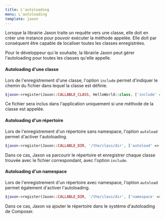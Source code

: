 ```yaml
---
title: L'autoloading
menu: L'autoloading
template: jaxon
---
```


Lorsque la librairie Jaxon traite un requête vers une classe, elle doit en créer une instance pour pouvoir exécuter la méthode appelée.
Elle doit par conséquent être capable de localiser toutes les classes enregistrées.

Pour le développeur qui le souhaite, la librairie Jaxon peut gérer l'autoloading pour toutes les classes qu'elle appelle.

#### Autoloading d'une classe

Lors de l'enregistrement d'une classe, l'option `include` permet d'indiquer le chemin du fichier dans lequel la classe est définie.

```php
$jaxon->register(Jaxon::CALLABLE_CLASS, HelloWorld::class, ['include' => '/path/to/dir/HelloWorld.php']);
```

Ce fichier sera inclus dans l'application uniquement si une méthode de la classe est appelée.

#### Autoloading d'un répertoire

Lors de l'enregistrement d'un répertoire sans namespace, l'option `autoload` permet d'activer l'autoloading.

```php
$jaxon->register(Jaxon::CALLABLE_DIR, '/the/class/dir', ['autoload' => true]);
```

Dans ce cas, Jaxon va parcourir le répertoire et enregistrer chaque classe trouvée avec le fichier correspondant, avec l'option `include`.

#### Autoloading d'un namespace

Lors de l'enregistrement d'un répertoire avec namespace, l'option `autoload` permet également d'activer l'autoloading.

```php
$jaxon->register(Jaxon::CALLABLE_DIR, '/the/class/dir', ['namespace' => 'App\Jaxon', 'autoload' => true]);
```

Dans ce cas, Jaxon va ajouter le répertoire dans le système d'autoloading de Composer.
